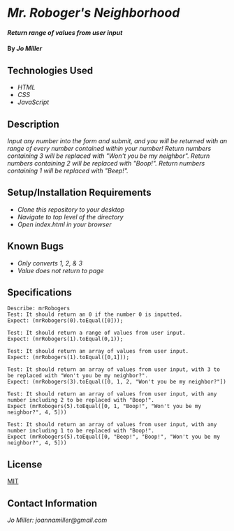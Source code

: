 # _Mr. Roboger's Neighborhood_

#### _Return range of values from user input_

#### By _**Jo Miller**_

## Technologies Used

* _HTML_
* _CSS_
* _JavaScript_

## Description

_Input any number into the form and submit, and you will be returned with an range of every number contained within your number! Return numbers containing 3 will be replaced with "Won't you be my neighbor". Return numbers containing 2 will be replaced with "Boop!". Return numbers containing 1 will be replaced with "Beep!"._

## Setup/Installation Requirements

* _Clone this repository to your desktop_
* _Navigate to top level of the directory_
* _Open index.html in your browser_

## Known Bugs

* _Only converts 1, 2, & 3_
* _Value does not return to page_

## Specifications
```
Describe: mrRobogers
Test: It should return an 0 if the number 0 is inputted.
Expect: (mrRobogers(0).toEqual([0]));

Test: It should return a range of values from user input.
Expect: (mrRobogers(1).toEqual(0,1));

Test: It should return an array of values from user input.
Expect: (mrRobogers(1).toEqual([0,1]));

Test: It should return an array of values from user input, with 3 to be replaced with "Won't you be my neighbor?".
Expect: (mrRobogers(3).toEqual([0, 1, 2, "Won't you be my neighbor?"]) 

Test: It should return an array of values from user input, with any number including 2 to be replaced with "Boop!".
Expect (mrRobogers(5).toEqual([0, 1, "Boop!", "Won't you be my neighbor?", 4, 5]))

Test: It should return an array of values from user input, with any number including 1 to be replaced with "Boop!".
Expect (mrRobogers(5).toEqual([0, "Beep!", "Boop!", "Won't you be my neighbor?", 4, 5]))
```

## License

[MIT](LICENSE.txt)

## Contact Information

_Jo Miller: joannamiller@gmail.com_

